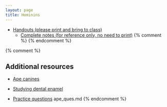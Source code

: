 ```yaml
---
layout: page
title: Hominins
---
```


* [Handouts (please print and bring to class)](/materials/homo.handouts.pdf)
  * [Complete notes (for reference only, no need to print)](/materials/homo.complete.pdf)
{% comment %} 
{% endcomment %} 

{% comment %} 
## Additional resources

* [Ape canines](https://www.researchgate.net/figure/Canine-bimodality-in-extant-African-Apes-Extant-African-apes-possess-a-high-degree-of_fig22_41025013)
* [Studying dental enamel](https://embryo.asu.edu/pages/human-evolution-inferred-tooth-growth-and-development)

* [Practice questions](ape_ques.html)
ape_ques.md
{% endcomment %} 



